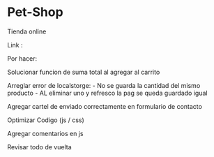 # Pet-Shop
Tienda online

Link : 

Por hacer: 

Solucionar funcion de suma total al agregar al carrito

Arreglar error de localstorge: - No se guarda la cantidad del mismo producto
                               - AL eliminar uno y refresco la pag se queda guardado igual

Agregar cartel de enviado correctamente en formulario de contacto

Optimizar Codigo (js / css)

Agregar comentarios en js

Revisar todo de vuelta
